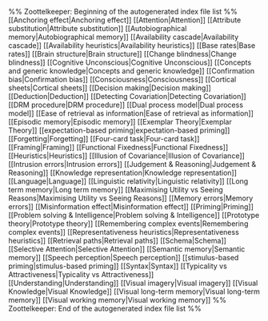 %% Zoottelkeeper: Beginning of the autogenerated index file list  %%
 [[Anchoring effect|Anchoring effect]]
 [[Attention|Attention]]
 [[Attribute substitution|Attribute substitution]]
 [[Autobiographical memory|Autobiographical memory]]
 [[Availability cascade|Availability cascade]]
 [[Availability heuristics|Availability heuristics]]
 [[Base rates|Base rates]]
 [[Brain structure|Brain structure]]
 [[Change blindness|Change blindness]]
 [[Cognitive Unconscious|Cognitive Unconscious]]
 [[Concepts and generic knowledge|Concepts and generic knowledge]]
 [[Confirmation bias|Confirmation bias]]
 [[Consciousness|Consciousness]]
 [[Cortical sheets|Cortical sheets]]
 [[Decision making|Decision making]]
 [[Deduction|Deduction]]
 [[Detecting Covariation|Detecting Covariation]]
 [[DRM procedure|DRM procedure]]
 [[Dual process model|Dual process model]]
 [[Ease of retrieval as information|Ease of retrieval as information]]
 [[Episodic memory|Episodic memory]]
 [[Exemplar Theory|Exemplar Theory]]
 [[expectation-based priming|expectation-based priming]]
 [[Forgetting|Forgetting]]
 [[Four-card task|Four-card task]]
 [[Framing|Framing]]
 [[Functional Fixedness|Functional Fixedness]]
 [[Heuristics|Heuristics]]
 [[Illusion of Covariance|Illusion of Covariance]]
 [[Intrusion errors|Intrusion errors]]
 [[Judgement & Reasoning|Judgement & Reasoning]]
 [[Knowledge representation|Knowledge representation]]
 [[Language|Language]]
 [[Linguistic relativity|Linguistic relativity]]
 [[Long term memory|Long term memory]]
 [[Maximising Utility vs Seeing Reasons|Maximising Utility vs Seeing Reasons]]
 [[Memory errors|Memory errors]]
 [[Misinformation effect|Misinformation effect]]
 [[Priming|Priming]]
 [[Problem solving & Intelligence|Problem solving & Intelligence]]
 [[Prototype theory|Prototype theory]]
 [[Remembering complex events|Remembering complex events]]
 [[Representativeness heuristics|Representativeness heuristics]]
 [[Retrieval paths|Retrieval paths]]
 [[Schema|Schema]]
 [[Selective Attention|Selective Attention]]
 [[Semantic memory|Semantic memory]]
 [[Speech perception|Speech perception]]
 [[stimulus-based priming|stimulus-based priming]]
 [[Syntax|Syntax]]
 [[Typicality vs Attractiveness|Typicality vs Attractiveness]]
 [[Understanding|Understanding]]
 [[Visual imagery|Visual imagery]]
 [[Visual Knowledge|Visual Knowledge]]
 [[Visual long-term memory|Visual long-term memory]]
 [[Visual working memory|Visual working memory]]
%% Zoottelkeeper: End of the autogenerated index file list  %%
